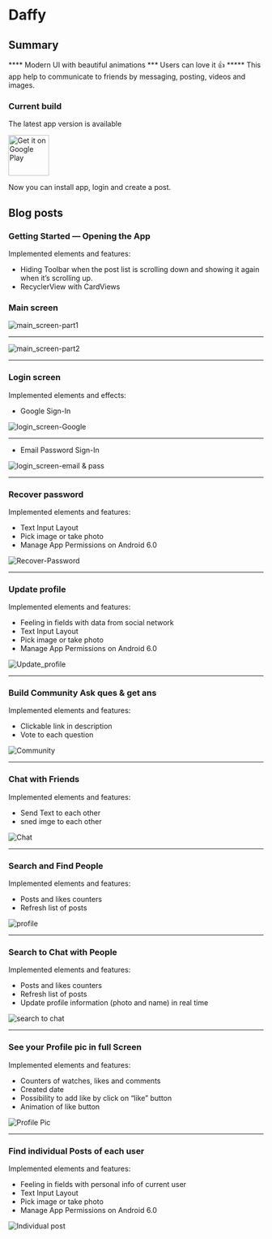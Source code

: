 Daffy
=============

## Summary

**** Modern UI with beautiful animations *** Users can love it 👍 *****
This app help to communicate to friends by messaging, posting, videos and images.

### Current build 

The latest app version is available 

<a href="https://play.google.com/store/apps/details?id=com.shaan.daffy"><img alt="Get it on Google Play" height="80" src="/Screenshots/google-play-badge.png"></a>



 <!-- ### Full showcase of application -->


 Now you can install app, login and create a post.


## Blog posts
### Getting Started — Opening the App

Implemented elements and features:

* Hiding Toolbar when the post list is scrolling down and showing it again when it’s scrolling up.
* RecyclerView with CardViews


### Main screen

![main_screen-part1](https://github.com/SHAANRAASTI/Daffy/blob/master/Screenshots/post1.gif)


---

![main_screen-part2](https://github.com/SHAANRAASTI/Daffy/blob/master/Screenshots/post2.gif)

---

### Login screen

Implemented elements and effects:

* Google Sign-In

![login_screen-Google](https://github.com/SHAANRAASTI/Daffy/blob/master/Screenshots/google.gif)

---

* Email Password Sign-In

![login_screen-email & pass](https://github.com/SHAANRAASTI/Daffy/blob/master/Screenshots/login.gif)

---

### Recover password

Implemented elements and features:

* Text Input Layout
* Pick image or take photo
* Manage App Permissions on Android 6.0

![Recover-Password](https://github.com/SHAANRAASTI/Daffy/blob/master/Screenshots/miniGif_20210218195049.gif)

---

### Update profile

Implemented elements and features:

* Feeling in fields with data from social network
* Text Input Layout
* Pick image or take photo
* Manage App Permissions on Android 6.0

![Update_profile](https://github.com/SHAANRAASTI/Daffy/blob/master/Screenshots/miniGif_20210218195726.gif)

---



### Build Community Ask ques & get ans

Implemented elements and features:

* Clickable link in description
* Vote to each question


![Community](https://github.com/SHAANRAASTI/Daffy/blob/master/Screenshots/miniGif_20210218195303.gif)

---

### Chat with Friends

Implemented elements and features:

* Send Text to each other
* sned imge to each other

![Chat](https://github.com/SHAANRAASTI/Daffy/blob/master/Screenshots/miniGif_20210218195506.gif)

---


### Search and Find People

Implemented elements and features:

* Posts and likes counters
* Refresh list of posts


![profile](https://github.com/SHAANRAASTI/Daffy/blob/master/Screenshots/miniGif_20210218195358.gif)

---

### Search to Chat with People

Implemented elements and features:

* Posts and likes counters
* Refresh list of posts
* Update profile information (photo and name) in real time


![search to chat](https://github.com/SHAANRAASTI/Daffy/blob/master/Screenshots/miniGif_20210218195545.gif)


---



### See your Profile pic in full Screen

Implemented elements and features:

* Counters of watches, likes and comments
* Created date
* Possibility to add like by click on “like” button
* Animation of like button

![Profile Pic](https://github.com/SHAANRAASTI/Daffy/blob/master/Screenshots/miniGif_20210218195623.gif)

---

### Find individual Posts of each user

Implemented elements and features:

* Feeling in fields with personal info of current user
* Text Input Layout
* Pick image or take photo
* Manage App Permissions on Android 6.0

![Individual post](https://github.com/SHAANRAASTI/Daffy/blob/master/Screenshots/miniGif_20210218195805.gif)


